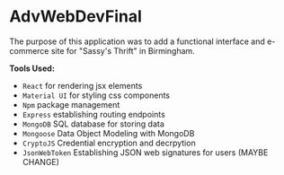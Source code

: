 # AdvWebDevFinal

The purpose of this application was to add a functional interface and e-commerce site for "Sassy's Thrift" in Birmingham.  

**Tools Used:**
* `React` for rendering jsx elements
* `Material UI` for styling css components
* `Npm` package management
* `Express` establishing routing endpoints
* `MongoDB` SQL database for storing data
* `Mongoose` Data Object Modeling with MongoDB
* `CryptoJS` Credential encryption and decrpytion
* `JsonWebToken` Establishing JSON web signatures for users (MAYBE CHANGE)

